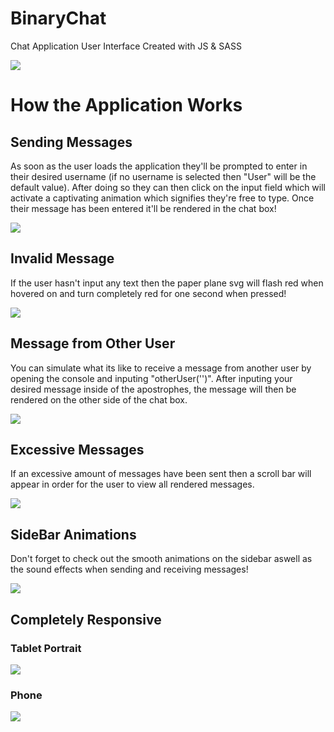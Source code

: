 # BinaryChat
Chat Application User Interface Created with JS &amp; SASS

<img src='readMeImages/BinaryChat.png'>

# How the Application Works

## Sending Messages

As soon as the user loads the application they'll be prompted to enter in their desired username (if no username is selected then "User" will be the default value).
After doing so they can then click on the input field which will activate a captivating animation which signifies they're free to type.
Once their message has been entered it'll be rendered in the chat box!

<img src='readMeImages/BinaryChatInputAnimation.gif'>

## Invalid Message

If the user hasn't input any text then the paper plane svg will flash red when hovered on and turn completely red for one second when pressed!

<img src='readMeImages/BinaryChatMsgFailed.gif'>

## Message from Other User

You can simulate what its like to receive a message from another user by opening the console and inputing "otherUser('')".
After inputing your desired message inside of the apostrophes, the message will then be rendered on the other side of the chat box.

<img src='readMeImages/BinaryChatOtherUser.gif'>

## Excessive Messages

If an excessive amount of messages have been sent then a scroll bar will appear in order for the user to view all rendered messages.

<img src='readMeImages/BinaryChatScrollWheel.gif'>

## SideBar Animations

Don't forget to check out the smooth animations on the sidebar aswell as the sound effects when sending and receiving messages!

<img src='readMeImages/BinaryChatFooterAnimations.gif'>

## Completely Responsive

### Tablet Portrait

<img src='readMeImages/BinaryChatTabPort%20(2).png'>

### Phone

<img src='readMeImages/BinaryChatPhone%20(2).png'>
